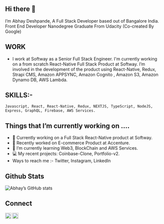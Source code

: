 ## Hi there 👋

  I’m Abhay Deshpande, A Full Stack Developer based out of Bangalore India. Front End Developer Nanodegree Graduate From Udacity (Co-created By Google)

## WORK 

 *  I  work at Softway as a Senior Full Stack Engineer. I'm currently working on a from scratch React-Native Full Stack Product at Softway.  I’m involved in the development of the product using React-Native, Redux, Strapi CMS, Amazon APPSYNC, Amazon Cognito , Amazon S3, Amazon Dynamo DB, AWS Lambda. 

## SKILLS:-

	Javascript, React, React-Native, Redux, NEXTJS, TypeScript, NodeJS, Express, GraphQL, Firebase, AWS Services.

## Things that I’m currently working on …. 

	
  * 🔭 Currently working on a Full Stack React-Native product at Softway.
  * 🔭 Recently worked on  E-commerce Product at Accenture.
  * 🌱 I’m currently learning Web3, BlockChain and AWS Services.
  * 💻 My recent projects: Coinbase-Clone, Portfolio-v2.
  * Ways to reach me :-  Twitter, Instagram, LinkedIn 

## Github Stats
  ![Abhay’s  GitHub stats](https://github-readme-stats.vercel.app/api?username=abhaydee)

   
## Connect 

  <a href="https://twitter.com/abhaycodes"><img align="left" width=20px src="https://simpleicons.org/icons/twitter.svg"></a>
  <a href="https://in.linkedin.com/in/abhaydee"><img align="left" width=20px src="https://simpleicons.org/icons/linkedin.svg"></a>



 
